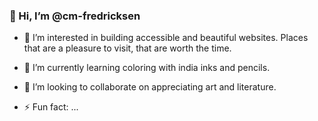 ### 👋 Hi, I’m @cm-fredricksen
- 👀 I’m interested in building accessible and beautiful websites. Places that are a pleasure to visit, that are worth the time.
- 🌱 I’m currently learning coloring with india inks and pencils.
- 💞️ I’m looking to collaborate on appreciating art and literature.

- ⚡ Fun fact: ...

<!---
cm-fredricksen/cm-fredricksen is a ✨ special ✨ repository because its `README.md` (this file) appears on your GitHub profile.
You can click the Preview link to take a look at your changes.
--->
